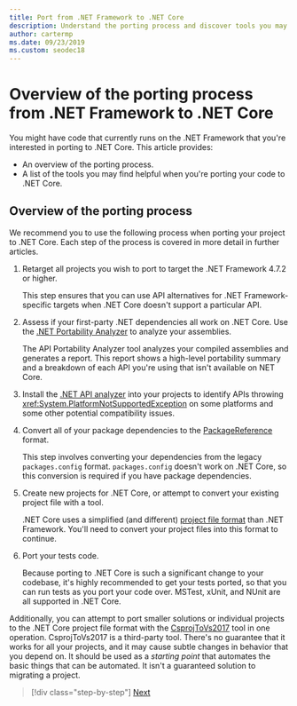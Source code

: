 ```yaml
---
title: Port from .NET Framework to .NET Core
description: Understand the porting process and discover tools you may find helpful when porting a .NET Framework project to .NET Core.
author: cartermp
ms.date: 09/23/2019
ms.custom: seodec18
---
```

# Overview of the porting process from .NET Framework to .NET Core

You might have code that currently runs on the .NET Framework that you're interested in porting to .NET Core. This article provides:

* An overview of the porting process.
* A list of the tools you may find helpful when you're porting your code to .NET Core.

## Overview of the porting process

We recommend you to use the following process when porting your project to .NET Core. Each step of the process is covered in more detail in further articles.

1. Retarget all projects you wish to port to target the .NET Framework 4.7.2 or higher.

   This step ensures that you can use API alternatives for .NET Framework-specific targets when .NET Core doesn't support a particular API.

2. Assess if your first-party .NET dependencies all work on .NET Core. Use the [.NET Portability Analyzer](../../standard/analyzers/portability-analyzer.md) to analyze your assemblies.

   The API Portability Analyzer tool analyzes your compiled assemblies and generates a report. This report shows a high-level portability summary and a breakdown of each API you're using that isn't available on NET Core.

3. Install the [.NET API analyzer](../../standard/analyzers/api-analyzer.md) into your projects to identify APIs throwing <xref:System.PlatformNotSupportedException> on some platforms and some other potential compatibility issues.

4. Convert all of your package dependencies to the [PackageReference](/nuget/consume-packages/package-references-in-project-files) format.

   This step involves converting your dependencies from the legacy `packages.config` format. `packages.config` doesn't work on .NET Core, so this conversion is required if you have package dependencies.

5. Create new projects for .NET Core, or attempt to convert your existing project file with a tool.

   .NET Core uses a simplified (and different) [project file format](../tools/csproj.md) than .NET Framework. You'll need to convert your project files into this format to continue.

6. Port your tests code.

   Because porting to .NET Core is such a significant change to your codebase, it's highly recommended to get your tests ported, so that you can run tests as you port your code over. MSTest, xUnit, and NUnit are all supported in .NET Core.

Additionally, you can attempt to port smaller solutions or individual projects to the .NET Core project file format with the [CsprojToVs2017](https://github.com/hvanbakel/CsprojToVs2017) tool in one operation. CsprojToVs2017 is a third-party tool. There's no guarantee that it works for all your projects, and it may cause subtle changes in behavior that you depend on. It should be used as a _starting point_ that automates the basic things that can be automated. It isn't a guaranteed solution to migrating a project.

>[!div class="step-by-step"]
>[Next](net-framework-tech-unavailable.md)
